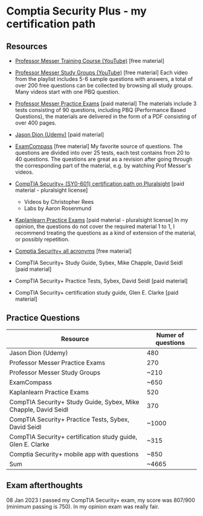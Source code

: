 # Comptia Security Plus - my certification path

## Resources
- [Professor Messer Training Course (YouTube)](https://www.youtube.com/watch?v=9NE33fpQuw8&list=PLG49S3nxzAnkL2ulFS3132mOVKuzzBxA8) [free material]

- [Professor Messer Study Groups (YouTube)](https://www.youtube.com/watch?v=0OxDlGrb4jw&list=PLG49S3nxzAnnjucQ18QzbCrv-er2zH7d9) [free material]
Each video from the playlist includes 5-6 sample questions with answers, a total of over 200 free questions can be collected by browsing all study groups. Many videos start with one PBQ question.

- [Professor Messer Practice Exams](https://www.professormesser.com/sy0-601-success-bundle/) [paid material]
The materials include 3 tests consisting of 90 questions, including PBQ (Performance Based Questions), the materials are delivered in the form of a PDF consisting of over 400 pages.


- [Jason Dion (Udemy)](https://www.udemy.com/course/security-601-exams/) [paid material]
- [ExamCompass](https://www.examcompass.com/comptia/security-plus-certification/free-security-plus-practice-tests) [free material]
My favorite source of questions. The questions are divided into over 25 tests, each test contains from 20 to 40 questions. The questions are great as a revision after going through the corresponding part of the material, e.g. by watching Prof Messer's videos.
  
- [CompTIA Security+ (SY0-601) certification path on Pluralsight](https://app.pluralsight.com/paths/certificate/comptia-security-sy0-601) [paid material - pluralsight license]
    - Videos by Christopher Rees
    - Labs by Aaron Rosenmund
- [Kaplanlearn Practice Exams](https://www.kaplanlearn.com/education/offeringdashboard/index/a7c17619a7d480c27e99d7c901edb585) [paid material - pluralsight license]
In my opinion, the questions do not cover the required material 1 to 1, I recommend treating the questions as a kind of extension of the material, or possibly repetition.
  
- [Comptia Security+ all acronyms](https://www.youtube.com/watch?v=GBHim0-CyzU) [free material]
- CompTIA Security+ Study Guide, Sybex, Mike Chapple, David Seidl [paid material]
- CompTIA Security+ Practice Tests, Sybex, David Seidl [paid material]
- CompTIA Security+ certification study guide, Glen E. Clarke [paid material]

 ## Practice Questions
 
| Resource    | Numer of questions |
| ----------- | ----------- |
| Jason Dion (Udemy)      | 480       |
| Professor Messer Practice Exams   | 270        |
| Professor Messer Study Groups   | ~210       |
| ExamCompass   | ~650        |
| Kaplanlearn Practice Exams   | 520       |
| CompTIA Security+ Study Guide, Sybex, Mike Chapple, David Seidl   | 370        |
| CompTIA Security+ Practice Tests, Sybex, David Seidl   | ~1000        |
| CompTIA Security+ certification study guide, Glen E. Clarke   | ~315       |
| Comptia Security+ mobile app with questions   | ~850       |
| Sum   | ~4665       |

## Exam afterthoughts
08 Jan 2023 I passed my CompTIA Security+ exam, my score was 807/900 (minimum passing is 750). In my opinion exam was really fair. 

